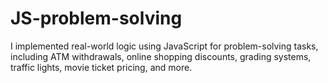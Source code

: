 # JS-problem-solving
I implemented real-world logic using JavaScript for problem-solving tasks, including ATM withdrawals, online shopping discounts, grading systems, traffic lights, movie ticket pricing, and more.
